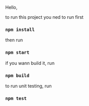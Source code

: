 Hello,

to run this project you ned to run first

### `npm install`

then run

### `npm start`

if you wann build it, run

### `npm build`

to run unit testing, run

### `npm test`
